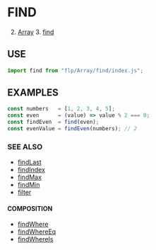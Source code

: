 # FIND
2. [Array](../README.md)
    3. [find](./README.md)

## USE

```javascript
import find from "flp/Array/find/index.js";
```

## EXAMPLES

```javascript
const numbers   = [1, 2, 3, 4, 5];
const even      = (value) => value % 2 === 0;
const findEven  = find(even);
const evenValue = findEven(numbers); // 2
```

### SEE ALSO

- [findLast](../findLast/README.md)
- [findIndex](../findIndex/README.md)
- [findMax](../findMax/README.md)
- [findMin](../findMin/README.md)
- [filter](../filter/README.md)

#### COMPOSITION

- [findWhere](../findWhere/README.md)
- [findWhereEq](../findWhereEq/README.md)
- [findWhereIs](../findWhereIs/README.md)
